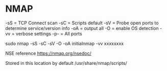 # NMAP

-sS = TCP Connect scan
-sC = Scripts default
-sV = Probe open ports to determine service/version info
-oA = output all
-O = enable OS detection
-vv = verbose settings
-p- = All ports

sudo nmap -sS -sC -sV -O -oA initialnmap -vv xxxxxxxx

NSE reference
https://nmap.org/nsedoc/

Stored in this location by default
/usr/share/nmap/scripts/
